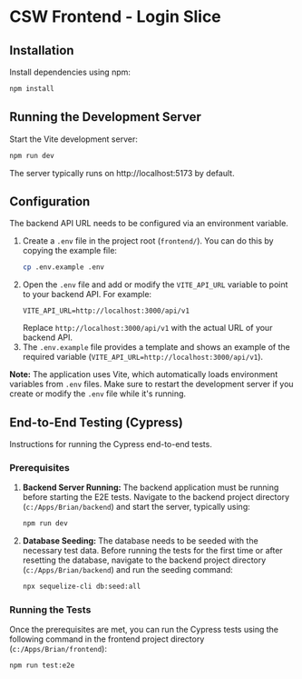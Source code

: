 # CSW Frontend - Login Slice

## Installation

Install dependencies using npm:

```bash
npm install
```

## Running the Development Server

Start the Vite development server:

```bash
npm run dev
```

The server typically runs on http://localhost:5173 by default.

## Configuration

The backend API URL needs to be configured via an environment variable.

1.  Create a `.env` file in the project root (`frontend/`). You can do this by copying the example file:
    ```bash
    cp .env.example .env
    ```
2.  Open the `.env` file and add or modify the `VITE_API_URL` variable to point to your backend API. For example:
    ```
    VITE_API_URL=http://localhost:3000/api/v1
    ```
    Replace `http://localhost:3000/api/v1` with the actual URL of your backend API.
3.  The `.env.example` file provides a template and shows an example of the required variable (`VITE_API_URL=http://localhost:3000/api/v1`).

**Note:** The application uses Vite, which automatically loads environment variables from `.env` files. Make sure to restart the development server if you create or modify the `.env` file while it's running.

## End-to-End Testing (Cypress)

Instructions for running the Cypress end-to-end tests.

### Prerequisites

1.  **Backend Server Running:** The backend application must be running before starting the E2E tests. Navigate to the backend project directory (`c:/Apps/Brian/backend`) and start the server, typically using:
    ```bash
    npm run dev
    ```
2.  **Database Seeding:** The database needs to be seeded with the necessary test data. Before running the tests for the first time or after resetting the database, navigate to the backend project directory (`c:/Apps/Brian/backend`) and run the seeding command:
    ```bash
    npx sequelize-cli db:seed:all
    ```

### Running the Tests

Once the prerequisites are met, you can run the Cypress tests using the following command in the frontend project directory (`c:/Apps/Brian/frontend`):

```bash
npm run test:e2e
